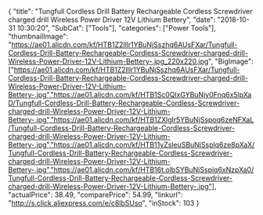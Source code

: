 {
	"title": "Tungfull Cordless Drill Battery Rechargeable Cordless Screwdriver charged drill Wireless Power Driver 12V Lithium Bettery",
	"date": "2018-10-31 10:30:20",
	"SubCat": ["Tools"],
	"categories": ["Power Tools"],
	"thumbnailImage": "https://ae01.alicdn.com/kf/HTB1Z2lllr1YBuNjSszhq6AUsFXar/Tungfull-Cordless-Drill-Battery-Rechargeable-Cordless-Screwdriver-charged-drill-Wireless-Power-Driver-12V-Lithium-Bettery-.jpg_220x220.jpg",
	"BigImage": ["https://ae01.alicdn.com/kf/HTB1Z2lllr1YBuNjSszhq6AUsFXar/Tungfull-Cordless-Drill-Battery-Rechargeable-Cordless-Screwdriver-charged-drill-Wireless-Power-Driver-12V-Lithium-Bettery-.jpg","https://ae01.alicdn.com/kf/HTB1Sc0QlxGYBuNjy0Fnq6x5lpXaD/Tungfull-Cordless-Drill-Battery-Rechargeable-Cordless-Screwdriver-charged-drill-Wireless-Power-Driver-12V-Lithium-Bettery-.jpg","https://ae01.alicdn.com/kf/HTB1ZXlglr5YBuNjSspoq6zeNFXaL/Tungfull-Cordless-Drill-Battery-Rechargeable-Cordless-Screwdriver-charged-drill-Wireless-Power-Driver-12V-Lithium-Bettery-.jpg","https://ae01.alicdn.com/kf/HTB11yZsleuSBuNjSsplq6ze8pXaX/Tungfull-Cordless-Drill-Battery-Rechargeable-Cordless-Screwdriver-charged-drill-Wireless-Power-Driver-12V-Lithium-Bettery-.jpg","https://ae01.alicdn.com/kf/HTB16t.olbSYBuNjSspiq6xNzpXa0/Tungfull-Cordless-Drill-Battery-Rechargeable-Cordless-Screwdriver-charged-drill-Wireless-Power-Driver-12V-Lithium-Bettery-.jpg"],
	"actualPrice": 38.49,
	"comparePrice": 54.99,
	"linkurl": "http://s.click.aliexpress.com/e/c8lbSUso",
	"inStock": 103
}
